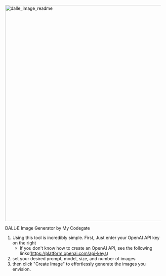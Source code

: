 <img width="700" alt="dalle_image_readme" src="https://github.com/wakeisle9933/dalle/assets/73478472/49cb87c5-a4b7-44a8-a99c-db09b1fb9b44">

DALL·E Image Generator by My Codegate

1. Using this tool is incredibly simple. First, Just enter your OpenAI API key on the right
   - If you don't know how to create an OpenAI API, see the following links(https://platform.openai.com/api-keys)
2. set your desired prompt, model, size, and number of images
3. then click "Create Image" to effortlessly generate the images you envision.
